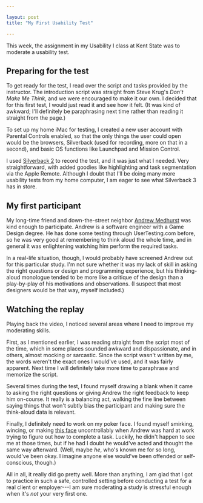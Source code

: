 ```yaml
---

layout: post
title: "My First Usability Test"

---
```


This week, the assignment in my Usability I class at Kent State was to moderate a usability test.

## Preparing for the test

To get ready for the test, I read over the script and tasks provided by the instructor. The introduction script was straight from Steve Krug's *Don't Make Me Think*, and we were encouraged to make it our own. I decided that for this first test, I would just read it and see how it felt. (It was kind of awkward; I'll definitely be paraphrasing next time rather than reading it straight from the page.)

To set up my home iMac for testing, I created a new user account with Parental Controls enabled, so that the only things the user could open would be the browsers, Silverback (used for recording, more on that in a second), and basic OS functions like Launchpad and Mission Control.

I used [Silverback 2](http://silverbackapp.com) to record the test, and it was just what I needed. Very straightforward, with added goodies like highlighting and task segmentation via the Apple Remote. Although I doubt that I'll be doing many more usability tests from my home computer, I am eager to see what Silverback 3 has in store.

## My first participant

My long-time friend and down-the-street neighbor [Andrew Medhurst](https://amedhurstportfolio.wordpress.com) was kind enough to participate. Andrew is a software engineer with a Game Design degree. He has done some testing through UserTesting.com before, so he was very good at remembering to think aloud the whole time, and in general it was enlightening watching him perform the required tasks.

In a real-life situation, though, I would probably have screened Andrew out for this particular study. I'm not sure whether it was my lack of skill in asking the right questions or design and programming experience, but his thinking-aloud monologue tended to be more like a critique of the design than a play-by-play of his motivations and observations. (I suspect that most designers would be that way, myself included.)

## Watching the replay

Playing back the video, I noticed several areas where I need to improve my moderating skills.

First, as I mentioned earlier, I was reading straight from the script most of the time, which in some places sounded awkward and dispassionate, and in others, almost mocking or sarcastic. Since the script wasn't written by me, the words weren't the exact ones I would've used, and it was fairly apparent. Next time I will definitely take more time to paraphrase and memorize the script.

Several times during the test, I found myself drawing a blank when it came to asking the right questions or giving Andrew the right feedback to keep him on-course. It really is a balancing act, walking the fine line between saying things that won't subtly bias the participant and making sure the think-aloud data is relevant.

Finally, I definitely need to work on my poker face. I found myself smirking, wincing, or making [this face](http://cdn.meme.am/instances/400x/37900128.jpg) uncontrollably when Andrew was hard at work trying to figure out how to complete a task. Luckily, he didn't happen to see me at those times, but if he had I doubt he would've acted and thought the same way afterward. (Well, maybe *he*, who's known me for so long, would've been okay. I imagine anyone else would've been offended or self-conscious, though.)

All in all, it really did go pretty well. More than anything, I am glad that I got to practice in such a safe, controlled setting before conducting a test for a real client or employer---I am sure moderating a study is stressful enough when it's *not* your very first one.